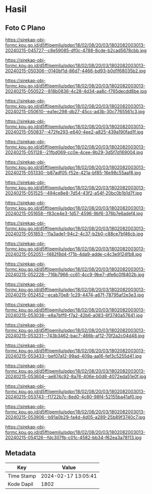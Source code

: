 # Hasil

## Foto C Plano

https://sirekap-obj-formc.kpu.go.id/d5ff/pemilu/pdpr/18/02/08/20/03/1802082003013-20240215-045727--c8e59085-df0c-4788-8cde-b2cad5678cbb.jpg

https://sirekap-obj-formc.kpu.go.id/d5ff/pemilu/pdpr/18/02/08/20/03/1802082003013-20240215-050306--0140bf1d-86d7-4466-bd93-b0d1f68035b2.jpg

https://sirekap-obj-formc.kpu.go.id/d5ff/pemilu/pdpr/18/02/08/20/03/1802082003013-20240215-050522--818b0836-4c28-4d34-aa8c-f765decdd8be.jpg

https://sirekap-obj-formc.kpu.go.id/d5ff/pemilu/pdpr/18/02/08/20/03/1802082003013-20240215-050610--ea1ec298-db27-45cc-ad3b-30c7765561c3.jpg

https://sirekap-obj-formc.kpu.go.id/d5ff/pemilu/pdpr/18/02/08/20/03/1802082003013-20240215-050837--472fe293-e640-4ee2-a825-439a190fad1f.jpg

https://sirekap-obj-formc.kpu.go.id/d5ff/pemilu/pdpr/18/02/08/20/03/1802082003013-20240215-051128--21fbd069-cc0e-4cee-9b29-3d5f7d169004.jpg

https://sirekap-obj-formc.kpu.go.id/d5ff/pemilu/pdpr/18/02/08/20/03/1802082003013-20240215-051330--b87adf05-f52e-421a-bf85-16e98c55aaf8.jpg

https://sirekap-obj-formc.kpu.go.id/d5ff/pemilu/pdpr/18/02/08/20/03/1802082003013-20240215-051525--494ce8e8-7d54-43f2-a54f-20bc0b1b1d7f.jpg

https://sirekap-obj-formc.kpu.go.id/d5ff/pemilu/pdpr/18/02/08/20/03/1802082003013-20240215-051658--f83ce4e3-1d57-4596-9bf6-376b7e6adef4.jpg

https://sirekap-obj-formc.kpu.go.id/d5ff/pemilu/pdpr/18/02/08/20/03/1802082003013-20240215-051853--11a3ade1-94c2-4c37-b2b0-c88ce7bf46cb.jpg

https://sirekap-obj-formc.kpu.go.id/d5ff/pemilu/pdpr/18/02/08/20/03/1802082003013-20240215-052051--f482f8d4-f71b-4da9-adde-c4c3e9124fb8.jpg

https://sirekap-obj-formc.kpu.go.id/d5ff/pemilu/pdpr/18/02/08/20/03/1802082003013-20240215-052228--716b7966-cc61-4cc9-9be7-dfe6c0f8402b.jpg

https://sirekap-obj-formc.kpu.go.id/d5ff/pemilu/pdpr/18/02/08/20/03/1802082003013-20240215-052452--ecab70e8-1c29-4474-a67f-78795af2e3e3.jpg

https://sirekap-obj-formc.kpu.go.id/d5ff/pemilu/pdpr/18/02/08/20/03/1802082003013-20240215-053038--e8a7bff9-f7a2-42b6-a083-6f3740a57641.jpg

https://sirekap-obj-formc.kpu.go.id/d5ff/pemilu/pdpr/18/02/08/20/03/1802082003013-20240215-053231--743b3462-bac7-466b-af12-70f2a2c04d48.jpg

https://sirekap-obj-formc.kpu.go.id/d5ff/pemilu/pdpr/18/02/08/20/03/1802082003013-20240215-053433--bef07a12-99ad-409a-aa16-fef3c5255d41.jpg

https://sirekap-obj-formc.kpu.go.id/d5ff/pemilu/pdpr/18/02/08/20/03/1802082003013-20240215-053604--ae874c92-8a76-406e-b0d8-4072eda51e0f.jpg

https://sirekap-obj-formc.kpu.go.id/d5ff/pemilu/pdpr/18/02/08/20/03/1802082003013-20240215-053743--f1722b7c-8ed0-4c80-98f4-52155ba41af0.jpg

https://sirekap-obj-formc.kpu.go.id/d5ff/pemilu/pdpr/18/02/08/20/03/1802082003013-20240215-053906--b91a0b29-fa4d-4d05-a289-25b89f3740c7.jpg

https://sirekap-obj-formc.kpu.go.id/d5ff/pemilu/pdpr/18/02/08/20/03/1802082003013-20240215-054126--fdc307fb-c01c-4582-bb34-f62ea3a78113.jpg


## Metadata

| Key        | Value               |
| ---------- | ------------------- |
| Time Stamp | 2024-02-17 13:05:41 |
| Kode Dapil | 1802                |



